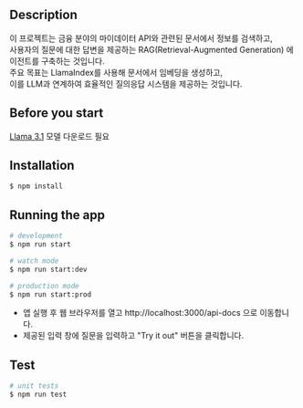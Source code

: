 ## Description

이 프로젝트는 금융 분야의 마이데이터 API와 관련된 문서에서 정보를 검색하고, <br/>
사용자의 질문에 대한 답변을 제공하는 RAG(Retrieval-Augmented Generation) 에이전트를 구축하는 것입니다. <br/>
주요 목표는 LlamaIndex를 사용해 문서에서 임베딩을 생성하고, <br/> 이를 LLM과 연계하여 효율적인 질의응답 시스템을 제공하는 것입니다.

## Before you start

[Llama 3.1](https://llama.meta.com/) 모델 다운로드 필요

## Installation

```bash
$ npm install
```

## Running the app

```bash
# development
$ npm run start

# watch mode
$ npm run start:dev

# production mode
$ npm run start:prod
```

- 앱 실행 후 웹 브라우저를 열고 http://localhost:3000/api-docs 으로 이동합니다.
- 제공된 입력 창에 질문을 입력하고 "Try it out" 버튼을 클릭합니다.

## Test

```bash
# unit tests
$ npm run test
```
